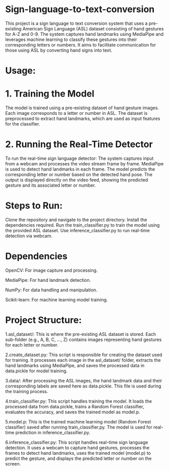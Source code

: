 # Sign-language-to-text-conversion

This project is a sign language to text conversion system that uses a pre-existing American Sign Language (ASL) dataset consisting of hand gestures for A-Z and 0-9. The system captures hand landmarks using MediaPipe and leverages machine learning to classify these gestures into their corresponding letters or numbers. It aims to facilitate communication for those using ASL by converting hand signs into text.


# Usage:

# 1. Training the Model
The model is trained using a pre-existing dataset of hand gesture images. Each image corresponds to a letter or number in ASL. The dataset is preprocessed to extract hand landmarks, which are used as input features for the classifier.

# 2. Running the Real-Time Detector
  To run the real-time sign language detector:
The system captures input from a webcam and processes the video stream frame by frame.
MediaPipe is used to detect hand landmarks in each frame.
The model predicts the corresponding letter or number based on the detected hand pose.
The output is displayed directly on the video feed, showing the predicted gesture and its associated letter or number.

# Steps to Run:
Clone the repository and navigate to the project directory.
Install the dependencies required.
Run the train_classifier.py to train the model using the provided ASL dataset.
Use inference_classifier.py to run real-time detection via webcam.

# Dependencies

OpenCV: For image capture and processing.

MediaPipe: For hand landmark detection.

NumPy: For data handling and manipulation.

Scikit-learn: For machine learning model training.

# Project Structure:

1.asl_dataset/: This is where the pre-existing ASL dataset is stored. Each sub-folder (e.g., A, B, C, …, Z) contains images representing hand gestures for each letter or number.

2.create_dataset.py: This script is responsible for creating the dataset used for training. It processes each image in the asl_dataset/ folder, extracts the hand landmarks using MediaPipe, and saves the processed data in data.pickle for model training.

3.data/: After processing the ASL images, the hand landmark data and their corresponding labels are saved here as data.pickle. This file is used during the training process.

4.train_classifier.py: This script handles training the model. It loads the processed data from data.pickle, trains a Random Forest classifier, evaluates the accuracy, and saves the trained model as model.p.

5.model.p: This is the trained machine learning model (Random Forest classifier) saved after running train_classifier.py. The model is used for real-time prediction in inference_classifier.py.

6.inference_classifier.py: This script handles real-time sign language detection. It uses a webcam to capture hand gestures, processes the frames to detect hand landmarks, uses the trained model (model.p) to predict the gesture, and displays the predicted letter or number on the screen.

